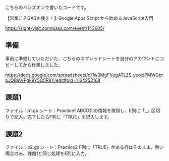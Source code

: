 こちらのハンズオンで書いたコードです。

【営業こそGASを使え！】Google Apps Script から始めるJavaScript入門

https://sight-visit.connpass.com/event/143605/


## 準備
事前に準備していただいた、こちらのスプレッドシートを自分のアカウントにコピーしてから作業しました。

https://docs.google.com/spreadsheets/d/1w3MgFVugATL2S_yeociPMWGbrbJQBlAVPgk9Y5Q5R8Y/edit#gid=1164252168

## 課題1
ファイル：p1.gs
シート：Practice1
ABCD列の情報を取得し、E列に「_」区切りで記入。完了したらF列に「TRUE」を記入します。

## 課題2
ファイル：p2.gs
シート：Practice2
F列に「TRUE」がある行はそのまま。無い場合のみ、課題1と同じ処理をE列に入力。

